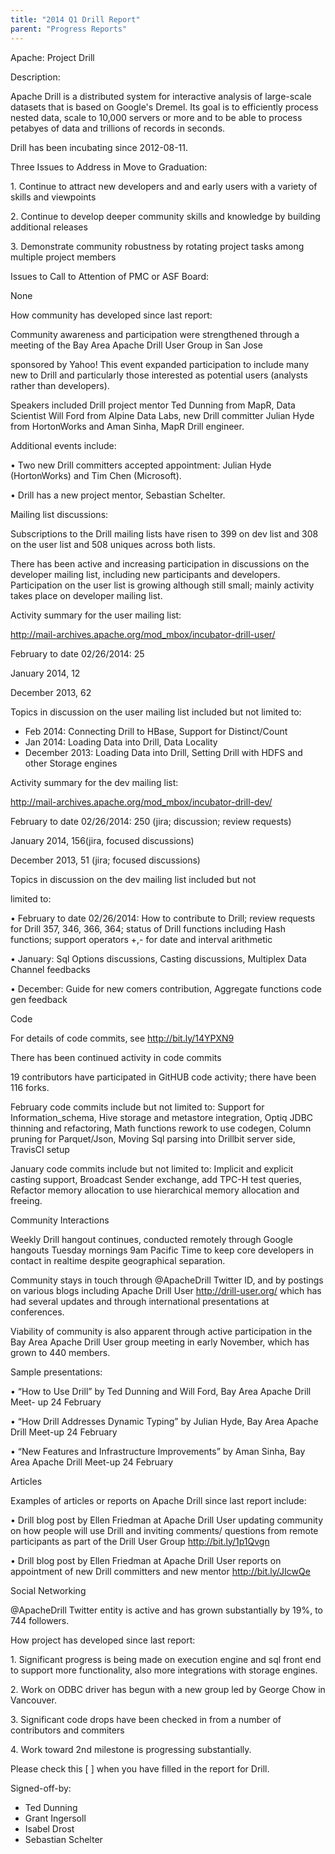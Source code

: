 ```yaml
---
title: "2014 Q1 Drill Report"
parent: "Progress Reports"
---
```


Apache: Project Drill

Description:

Apache Drill is a distributed system for interactive analysis of large-scale
datasets that is based on Google's Dremel. Its goal is to efficiently process
nested data, scale to 10,000 servers or more and to be able to process petabyes of data and trillions of records in seconds.

Drill has been incubating since 2012-08-11.

Three Issues to Address in Move to Graduation:

1\. Continue to attract new developers and and early users with a variety of
skills and viewpoints

2\. Continue to develop deeper community skills and knowledge by building
additional releases

3\. Demonstrate community robustness by rotating project tasks among multiple
project members

Issues to Call to Attention of PMC or ASF Board:

None

How community has developed since last report:

Community awareness and participation were strengthened through a meeting of
the Bay Area Apache Drill User Group in San Jose

sponsored by Yahoo! This event expanded participation to include many new to
Drill and particularly those interested as potential users (analysts rather
than developers).

Speakers included Drill project mentor Ted Dunning from MapR, Data Scientist
Will Ford from Alpine Data Labs, new Drill committer Julian Hyde from
HortonWorks and Aman Sinha, MapR Drill engineer.

Additional events include:

• Two new Drill committers accepted appointment: Julian Hyde (HortonWorks) and Tim Chen (Microsoft).

• Drill has a new project mentor, Sebastian Schelter.

Mailing list discussions:

Subscriptions to the Drill mailing lists have risen to 399 on dev list and 308
on the user list and 508 uniques across both lists.

There has been active and increasing participation in discussions on the
developer mailing list, including new participants and developers. Participation on the user list is growing although still small; mainly activity takes place on developer mailing list.

Activity summary for the user mailing list:

<http://mail-archives.apache.org/mod_mbox/incubator-drill-user/>

February to date 02/26/2014: 25

January 2014, 12

December 2013, 62

Topics in discussion on the user mailing list included but not limited to:

  * Feb 2014: Connecting Drill to HBase, Support for Distinct/Count
  * Jan 2014: Loading Data into Drill, Data Locality
  * December 2013: Loading Data into Drill, Setting Drill with HDFS and other Storage engines

Activity summary for the dev mailing list:

<http://mail-archives.apache.org/mod_mbox/incubator-drill-dev/>

February to date 02/26/2014: 250 (jira; discussion; review requests)

January 2014, 156(jira, focused discussions)

December 2013, 51 (jira; focused discussions)

Topics in discussion on the dev mailing list included but not

limited to:

• February to date 02/26/2014: How to contribute to Drill; 
review requests for Drill 357, 346, 366, 364; status of Drill functions including Hash functions; support operators +,- for date and interval arithmetic

• January: Sql Options discussions, Casting discussions, Multiplex Data
Channel feedbacks

• December: Guide for new comers contribution, Aggregate functions code gen
feedback

Code

For details of code commits, see <http://bit.ly/14YPXN9>

There has been continued activity in code commits

19 contributors have participated in GitHUB code activity; there have been 116 forks.

February code commits include but not limited to: Support for
Information_schema, Hive storage and metastore integration, Optiq JDBC
thinning and refactoring, Math functions rework to use codegen, Column pruning
for Parquet/Json, Moving Sql parsing into Drillbit server side, TravisCI setup

January code commits include but not limited to: Implicit and explicit casting
support, Broadcast Sender exchange, add TPC-H test queries, Refactor memory
allocation to use hierarchical memory allocation and freeing.

Community Interactions

Weekly Drill hangout continues, conducted remotely through Google hangouts
Tuesday mornings 9am Pacific Time to keep core developers in contact in realtime despite geographical separation.

Community stays in touch through @ApacheDrill Twitter ID, and by postings on
various blogs including Apache Drill User <http://drill-user.org/> which has
had several updates and through international presentations at conferences.

Viability of community is also apparent through active participation in the
Bay Area Apache Drill User group meeting in early November, which has grown to
440 members.

Sample presentations:

• “How to Use Drill” by Ted Dunning and Will Ford, Bay Area Apache Drill Meet-
up 24 February

• “How Drill Addresses Dynamic Typing” by Julian Hyde, Bay Area Apache Drill
Meet-up 24 February

• “New Features and Infrastructure Improvements” by Aman Sinha, Bay Area
Apache Drill Meet-up 24 February

Articles

Examples of articles or reports on Apache Drill since last report include:

• Drill blog post by Ellen Friedman at Apache Drill User updating community on
how people will use Drill and inviting comments/ questions from remote
participants as part of the Drill User Group <http://bit.ly/1p1Qvgn>

• Drill blog post by Ellen Friedman at Apache Drill User reports on
appointment of new Drill committers and new mentor <http://bit.ly/JIcwQe>

Social Networking

@ApacheDrill Twitter entity is active and has grown substantially by 19%, to 744 followers.

How project has developed since last report:

1\. Significant progress is being made on execution engine and sql front end
to support more functionality, also more integrations with storage engines.

2\. Work on ODBC driver has begun with a new group led by George Chow in
Vancouver.

3\. Significant code drops have been checked in from a number of contributors
and commiters

4\. Work toward 2nd milestone is progressing substantially.

Please check this [ ] when you have filled in the report for Drill.

Signed-off-by:

* Ted Dunning
* Grant Ingersoll
* Isabel Drost
* Sebastian Schelter

